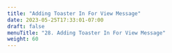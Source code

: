 ```yaml
---
title: "Adding Toaster In For View Message"
date: 2023-05-25T17:33:01-07:00
draft: false    
menuTitle: "28. Adding Toaster In For View Message"
weight: 60
---
```


